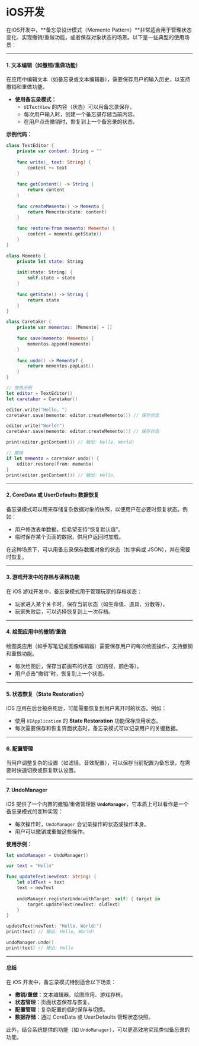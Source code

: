 # iOS开发

在iOS开发中，\*\*备忘录设计模式（Memento Pattern）\*\*非常适合用于管理状态变化、实现撤销/重做功能，或者保存对象状态的场景。以下是一些典型的使用场景：

***

#### 1. **文本编辑（如撤销/重做功能）**

在应用中编辑文本（如备忘录或文本编辑器），需要保存用户的输入历史，以支持撤销和重做功能。

* **使用备忘录模式：**
  * `UITextView` 的内容（状态）可以用备忘录保存。
  * 每次用户输入时，创建一个备忘录存储当前内容。
  * 在用户点击撤销时，恢复到上一个备忘录的状态。

**示例代码：**

```swift
class TextEditor {
    private var content: String = ""
    
    func write(_ text: String) {
        content += text
    }
    
    func getContent() -> String {
        return content
    }
    
    func createMemento() -> Memento {
        return Memento(state: content)
    }
    
    func restore(from memento: Memento) {
        content = memento.getState()
    }
}

class Memento {
    private let state: String
    
    init(state: String) {
        self.state = state
    }
    
    func getState() -> String {
        return state
    }
}

class Caretaker {
    private var mementos: [Memento] = []
    
    func save(memento: Memento) {
        mementos.append(memento)
    }
    
    func undo() -> Memento? {
        return mementos.popLast()
    }
}

// 使用示例
let editor = TextEditor()
let caretaker = Caretaker()

editor.write("Hello, ")
caretaker.save(memento: editor.createMemento()) // 保存状态

editor.write("World!")
caretaker.save(memento: editor.createMemento()) // 保存状态

print(editor.getContent()) // 输出: Hello, World!

// 撤销
if let memento = caretaker.undo() {
    editor.restore(from: memento)
}
print(editor.getContent()) // 输出: Hello, 
```

***

#### 2. **CoreData 或 UserDefaults 数据恢复**

备忘录模式可以用来存储复杂数据对象的快照，以便用户在必要时恢复状态。例如：

* 用户修改表单数据，但希望支持“恢复默认值”。
* 临时保存某个页面的数据，供用户返回时加载。

在这种场景下，可以用备忘录保存数据对象的状态（如字典或 JSON），并在需要时恢复。

***

#### 3. **游戏开发中的存档与读档功能**

在 iOS 游戏开发中，备忘录模式用于管理玩家的存档状态：

* 玩家进入某个关卡时，保存当前状态（如生命值、道具、分数等）。
* 玩家失败后，可以选择恢复到上一次存档。

***

#### 4. **绘图应用中的撤销/重做**

绘图类应用（如手写笔记或图像编辑器）需要保存用户的每次绘图操作，支持撤销和重做功能。

* 每次绘图后，保存当前画布的状态（如路径、颜色等）。
* 用户点击“撤销”时，恢复到上一个状态。

***

#### 5. **状态恢复（State Restoration）**

iOS 应用在后台被杀死后，可能需要恢复到用户离开时的状态。例如：

* 使用 `UIApplication` 的 **State Restoration** 功能保存应用状态。
* 每次需要保存和恢复界面状态时，备忘录模式可以记录用户的关键数据。

***

#### 6. **配置管理**

当用户调整复杂的设置（如滤镜、音效配置），可以保存当前配置为备忘录，在需要时快速切换或恢复默认设置。

***

#### 7. **UndoManager**

iOS 提供了一个内置的撤销/重做管理器 **`UndoManager`**，它本质上可以看作是一个备忘录模式的变种实现：

* 每次操作时，`UndoManager` 会记录操作的状态或操作本身。
* 用户可以撤销或重做这些操作。

**使用示例：**

```swift
let undoManager = UndoManager()

var text = "Hello"

func updateText(newText: String) {
    let oldText = text
    text = newText
    
    undoManager.registerUndo(withTarget: self) { target in
        target.updateText(newText: oldText)
    }
}

updateText(newText: "Hello, World!")
print(text) // 输出: Hello, World!

undoManager.undo()
print(text) // 输出: Hello
```

***

#### 总结

在 iOS 开发中，备忘录模式特别适合以下场景：

* **撤销/重做**：文本编辑器、绘图应用、游戏存档。
* **状态管理**：页面状态保存与恢复。
* **配置管理**：复杂配置的临时保存与切换。
* **数据存储**：通过 CoreData 或 UserDefaults 管理状态快照。

此外，结合系统提供的功能（如 `UndoManager`），可以更高效地实现类似备忘录的功能。
